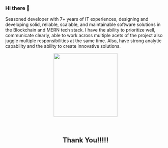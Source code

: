 ### Hi there 👋

Seasoned developer with 7+ years of IT experiences, designing and developing solid, reliable, scalable, and maintainable software solutions in the Blockchain and MERN tech stack. I have the ability to prioritize well, communicate clearly, able to work across multiple acets of the project also juggle multiple responsibilities at the same time. Also, have strong analytic capability and the ability to create innovative solutions.


<p align='center'>
<img src="https://media.giphy.com/media/O51MQ3DduOcGW6ofR3/giphy.gif" width="200" height="200" frameBorder="0" class="giphy-embed" allowFullScreen></img></p>
<br>

<h2 align='center'>Thank You!!!!!</h2>
<br>
